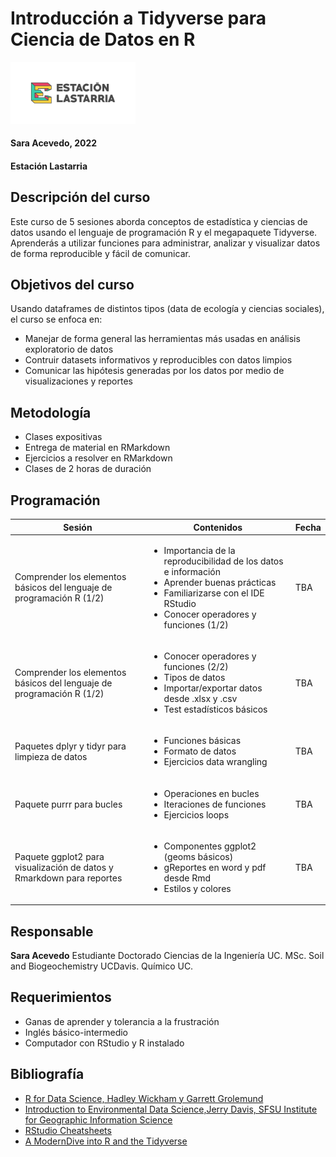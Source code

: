 # Introducción a Tidyverse para Ciencia de Datos en R
<img src="imagenes/EstLastarria_Horiz_Enviar-01.png" width="200"/>

#### Sara Acevedo, 2022

#### Estación Lastarria

## Descripción del curso

Este curso de 5 sesiones aborda conceptos de estadística y ciencias de
datos usando el lenguaje de programación R y el megapaquete Tidyverse.
Aprenderás a utilizar funciones para administrar, analizar y visualizar
datos de forma reproducible y fácil de comunicar.

## Objetivos del curso

Usando dataframes de distintos tipos (data de ecología y ciencias
sociales), el curso se enfoca en:

-   Manejar de forma general las herramientas más usadas en análisis
    exploratorio de datos
-   Contruir datasets informativos y reproducibles con datos limpios
-   Comunicar las hipótesis generadas por los datos por medio de
    visualizaciones y reportes

## Metodología

-   Clases expositivas
-   Entrega de material en RMarkdown
-   Ejercicios a resolver en RMarkdown
-   Clases de 2 horas de duración

## Programación
| Sesión        | Contenidos         | Fecha   |
| ------------- | ------------- | ----- |
| Comprender los elementos básicos del lenguaje de programación R (1/2) | <ul><li>Importancia de la reproducibilidad de los datos e información</li><li>Aprender buenas prácticas</li><li>Familiarizarse con el IDE RStudio</li><li>Conocer operadores y funciones (1/2)</li></ul> | TBA |
| Comprender los elementos básicos del lenguaje de programación R (1/2) | <ul><li>Conocer operadores y funciones (2/2)</li><li>Tipos de datos</li><li>Importar/exportar datos desde .xlsx y .csv</li><li>Test estadísticos básicos</li></ul> | TBA |
| Paquetes dplyr y tidyr para limpieza de datos | <ul><li>Funciones básicas</li><li>Formato de datos</li><li>Ejercicios data wrangling</li></ul> | TBA |
| Paquete purrr para bucles| <ul><li>Operaciones en bucles</li><li>Iteraciones de funciones</li><li>Ejercicios loops</li></ul> | TBA |
| Paquete ggplot2 para visualización de datos y Rmarkdown para reportes | <ul><li>Componentes ggplot2 (geoms básicos)</li><li>gReportes en word y pdf desde Rmd</li><li>Estilos y colores</li></ul>     | TBA |


## Responsable

**Sara Acevedo** Estudiante Doctorado Ciencias de la Ingeniería UC. MSc.
Soil and Biogeochemistry UCDavis. Químico UC.

## Requerimientos

-   Ganas de aprender y tolerancia a la frustración
-   Inglés básico-intermedio
-   Computador con RStudio y R instalado

## Bibliografía

-   [R for Data Science, Hadley Wickham y Garrett
    Grolemund](https://es.r4ds.hadley.nz/)
-   [Introduction to Environmental Data Science,Jerry Davis, SFSU
    Institute for Geographic Information
    Science](https://bookdown.org/igisc/EnvDataSci/%5D)
-   [RStudio
    Cheatsheets](https://www.rstudio.com/resources/cheatsheets/)
-   [A ModernDive into R and the
    Tidyverse](https://moderndive.com/index.html)